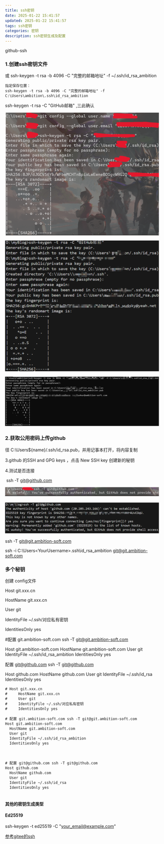 ```yaml
---
title: ssh密钥
date: 2025-01-22 15:41:57
updated: 2025-01-22 15:41:57
tags: ssh密钥
categories: 密钥
description: ssh密钥生成及配置
---
```

github-ssh

### 1.创建ssh密钥文件

或 ssh-keygen -t rsa -b 4096 -C "完整的邮箱地址" -f \~/.ssh/id_rsa_ambition

 	指定保存位置：
 	ssh-keygen -t rsa -b 4096 -C "完整的邮箱地址" -f C:\Users\ambition\.ssh\id_rsa_ambition

ssh-keygen -t rsa -C "GitHub邮箱" ,三此确认

![image-20250123112728946](../github-ssh/image-20250123112728946.png)

![image-20250123113038376](../github-ssh/image-20250123113038376.png)

![image-20250123112938413](../github-ssh/image-20250123112938413.png)

### 2.获取公用密码上传github

径 C:\Users${name}/.ssh/id_rsa.pub，并用记事本打开，将内容复制



3.github 的SSH and GPG keys ，点击 New SSH key 创建新的秘钥

4.测试是否连接 

​	ssh -T git@github.com

![image-20250123113153722](../github-ssh/image-20250123113153722.png)

![image-20250123113224161](../github-ssh/image-20250123113224161.png)





ssh -T git@git.ambition-soft.com

ssh -i C:\Users\<YourUsername>\.ssh\id_rsa_ambition git@git.ambition-soft.com



### 多个秘钥

创建 config文件

Host git.xxx.cn

HostName git.xxx.cn

 User git

IdentityFile ~/.ssh/对应私有密钥

IdentitiesOnly yes

#配置 git.ambition-soft.com ssh -T git@git.ambition-soft.com

Host git.ambition-soft.com
  HostName git.ambition-soft.com
  User git
  IdentityFile ~/.ssh/id_rsa_ambition
  IdentitiesOnly yes

配置 git@github.com ssh -T git@github.com

Host github.com
  HostName github.com
  User git
  IdentityFile ~/.ssh/id_rsa
  IdentitiesOnly yes



~~~
# Host git.xxx.cn
#     HostName git.xxx.cn
#     User git
#     IdentityFile ~/.ssh/对应私有密钥
#     IdentitiesOnly yes

# 配置 git.ambition-soft.com ssh -T git@git.ambition-soft.com
Host git.ambition-soft.com
  HostName git.ambition-soft.com
  User git
  IdentityFile ~/.ssh/id_rsa_ambition
  IdentitiesOnly yes



# 配置 git@github.com ssh -T git@github.com
Host github.com
  HostName github.com
  User git
  IdentityFile ~/.ssh/id_rsa
  IdentitiesOnly yes


~~~





#### 其他的密钥生成类型

#### Ed25519

ssh-keygen -t ed25519 -C "your_email@example.com"

[参考gitee的ssh](https://help.gitee.com/base/account/SSH%E5%85%AC%E9%92%A5%E8%AE%BE%E7%BD%AE)



